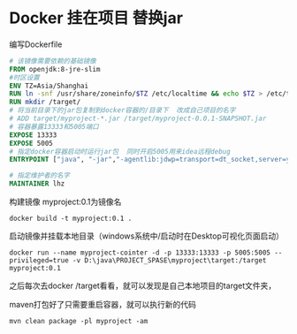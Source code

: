 # Docker 挂在项目 替换jar

编写Dockerfile

```dockerfile
# 该镜像需要依赖的基础镜像
FROM openjdk:8-jre-slim
#时区设置
ENV TZ=Asia/Shanghai
RUN ln -snf /usr/share/zoneinfo/$TZ /etc/localtime && echo $TZ > /etc/timezone
RUN mkdir /target/
# 将当前目录下的jar包复制到docker容器的/目录下  改成自己项目的名字
# ADD target/myproject-*.jar /target/myproject-0.0.1-SNAPSHOT.jar
# 容器暴露13333和5005端口
EXPOSE 13333
EXPOSE 5005
# 指定docker容器启动时运行jar包  同时开启5005用来idea远程debug
ENTRYPOINT ["java", "-jar","-agentlib:jdwp=transport=dt_socket,server=y,suspend=n,address=5005","/target/myproject-0.0.1-SNAPSHOT.jar"]

# 指定维护者的名字
MAINTAINER lhz
```

构建镜像 myproject:0.1为镜像名

```
docker build -t myproject:0.1 .
```



启动镜像并挂载本地目录（windows系统中/启动时在Desktop可视化页面启动）

```
docker run --name myproject-cointer -d -p 13333:13333 -p 5005:5005 --privileged=true -v D:\java\PROJECT_SPASE\myproject\target:/target myproject:0.1
```



之后每次去docker /target看看，就可以发现是自己本地项目的target文件夹，

maven打包好了只需要重启容器，就可以执行新的代码

```
mvn clean package -pl myproject -am
```

